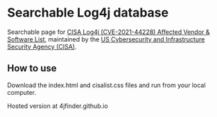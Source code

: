 # Searchable Log4j database
 Searchable page for [CISA Log4j (CVE-2021-44228) Affected Vendor & Software List](https://github.com/cisagov/log4j-affected-db), maintained by the [US Cybersecurity and Infrastructure Security Agency (CISA)](https://cisa.gov).

## How to use
 Download the index.html and cisalist.css files and run from your local computer.

 Hosted version at 4jfinder.github.io
